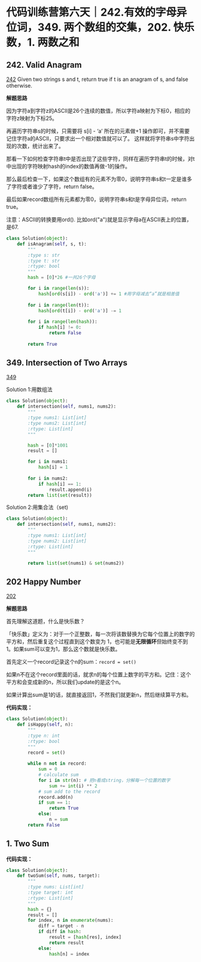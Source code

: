 # 代码训练营第六天｜242.有效的字母异位词，349. 两个数组的交集，202. 快乐数，1. 两数之和 

## 242. Valid Anagram
[242](https://leetcode.com/problems/valid-anagram/description/)
Given two strings s and t, return true if t is an anagram of s, and false otherwise.

**解题思路**

因为字符a到字符z的ASCII是26个连续的数值，所以字符a映射为下标0，相应的字符z映射为下标25。

再遍历字符串s的时候，只需要将 s[i] - ‘a’ 所在的元素做+1 操作即可，并不需要记住字符a的ASCII，只要求出一个相对数值就可以了。 这样就将字符串s中字符出现的次数，统计出来了。

那看一下如何检查字符串t中是否出现了这些字符，同样在遍历字符串t的时候，对t中出现的字符映射hash的index的数值再做-1的操作。

那么最后检查一下，如果这个数组有的元素不为零0，说明字符串s和t一定是谁多了字符或者谁少了字符，return false。

最后如果record数组所有元素都为零0，说明字符串s和t是字母异位词，return true。

注意：ASCII的转换要用ord(). 比如ord("a")就是显示字母a在ASCII表上的位置，是67.

```python
class Solution(object):
    def isAnagram(self, s, t):
        """
        :type s: str
        :type t: str
        :rtype: bool
        """
        hash = [0]*26 #一共26个字母

        for i in range(len(s)):
            hash[ord(s[i]) - ord('a')] += 1 #用字母减去“a”就是相差值
        
        for i in range(len(t)):
            hash[ord(t[i]) - ord('a')] -= 1
        
        for i in range(len(hash)):
            if hash[i] != 0:
                return False
        
        return True
```
## 349. Intersection of Two Arrays
[349](https://leetcode.com/problems/intersection-of-two-arrays/description/)

Solution 1:用数组法
```python
class Solution(object):
    def intersection(self, nums1, nums2):
        """
        :type nums1: List[int]
        :type nums2: List[int]
        :rtype: List[int]
        """

        hash = [0]*1001
        result = []

        for i in nums1:
            hash[i] = 1
        
        for i in nums2:
            if hash[i] == 1:
                result.append(i)
        return list(set(result))
```

Solution 2:用集合法（set)
```python
class Solution(object):
    def intersection(self, nums1, nums2):
        """
        :type nums1: List[int]
        :type nums2: List[int]
        :rtype: List[int]
        """

        return list(set(nums1) & set(nums2))
```

## 202 Happy Number

[202](https://leetcode.com/problems/happy-number/)

**解题思路**

首先理解这道题，什么是快乐数？

「快乐数」定义为：对于一个正整数，每一次将该数替换为它每个位置上的数字的平方和，然后重复这个过程直到这个数变为 1，也可能是**无限循环**但始终变不到 1。如果sum可以变为1，那么这个数就是快乐数。

首先定义一个record记录这个n的sum：`record = set()`

如果n不在这个record里面的话，就求n的每个位置上数字的平方和。记住：这个平方和会变成新的n，所以我们update的是这个n。

如果计算出sum是1的话，就直接返回1，不然我们就更新n，然后继续算平方和。

**代码实现：**

```python
class Solution(object):
    def isHappy(self, n):
        """
        :type n: int
        :rtype: bool
        """
        record = set()
        
        while n not in record:
            sum = 0
            # calculate sum
            for i in str(n): # 把n看成string，分解每一个位置的数字
                sum += int(i) ** 2
            # sum add to the record
            record.add(n)
            if sum == 1:
                return True
            else:
                n = sum
        return False
```

## 1. Two Sum

**代码实现：**

```Python
class Solution(object):
    def twoSum(self, nums, target):
        """
        :type nums: List[int]
        :type target: int
        :rtype: List[int]
        """
        hash = {}
        result = []
        for index, n in enumerate(nums):
            diff = target - n
            if diff in hash:
                result = [hash[res], index]
                return result
            else:
                hash[n] = index
```
